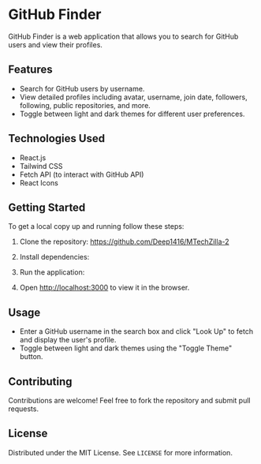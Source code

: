 # GitHub Finder

GitHub Finder is a web application that allows you to search for GitHub users and view their profiles.

## Features

- Search for GitHub users by username.
- View detailed profiles including avatar, username, join date, followers, following, public repositories, and more.
- Toggle between light and dark themes for different user preferences.

## Technologies Used

- React.js
- Tailwind CSS
- Fetch API (to interact with GitHub API)
- React Icons

## Getting Started

To get a local copy up and running follow these steps:

1. Clone the repository: https://github.com/Deep1416/MTechZilla-2

2. Install dependencies:

3. Run the application:

4. Open [http://localhost:3000](http://localhost:3000) to view it in the browser.

## Usage

- Enter a GitHub username in the search box and click "Look Up" to fetch and display the user's profile.
- Toggle between light and dark themes using the "Toggle Theme" button.

## Contributing

Contributions are welcome! Feel free to fork the repository and submit pull requests.

## License

Distributed under the MIT License. See `LICENSE` for more information.
